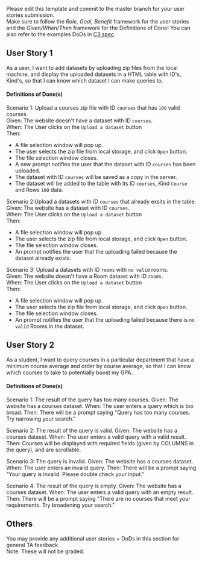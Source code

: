 Please edit this template and commit to the master branch for your user stories submission.   
Make sure to follow the *Role, Goal, Benefit* framework for the user stories and the *Given/When/Then* framework for the Definitions of Done! You can also refer to the examples DoDs in [C3 spec](https://sites.google.com/view/ubc-cpsc310-21w2-intro-to-se/project/checkpoint-3).

## User Story 1
As a user, I want to add datasets by uploading zip files from the local machine, and display the uploaded datasets in a HTML table with ID's, Kind's, so that I can know which dataset I can make queries to.


#### Definitions of Done(s)
Scenario 1: Upload a courses zip file with ID `courses` that has `100` valid courses.\
Given: The website doesn't have a dataset with ID `courses`.\
When: The User clicks on the `Upload a dataset` button\
Then: 
  - A file selection window will pop up.
  - The user selects the zip file from local storage, and click `Open` button.
  - The file selection window closes.
  - A new prompt notifies the user that the dataset with ID `courses` has been uploaded. 
  - The dataset with ID `courses` will be saved as a copy in the server. 
  - The dataset will be added to the table with its ID `courses`, Kind `Course` and Rows `100` data.

Scenario 2:Upload a datasets with ID `courses` that already exsits in the table.\
Given: The website has a dataset with ID `courses`.\
When: The User clicks on the `Upload a dataset` button\
Then:
  - A file selection window will pop up.
  - The user selects the zip file from local storage, and click `Open` button.
  - The file selection window closes.
  - An prompt notifies the user that the uploading failed because the dataset already exists.

Scenario 3: Upload a datasets with ID `rooms` with `no valid` rooms.\
Given: The website doesn't have a Room dataset with ID `rooms`.\
When: The User clicks on the `Upload a dataset` button\
Then: 
  - A file selection window will pop up.
  - The user selects the zip file from local storage, and click `Open` button.
  - The file selection window closes.
  - An prompt notifies the user that the uploading failed because there is `no valid` Rooms in the dataset.

## User Story 2
As a student, I want to query courses in a particular department that have a minimum course average and order
by course average, so that I can know which courses to take to potentially boost my GPA.


#### Definitions of Done(s)
Scenario 1: The result of the query has too many courses.
Given: The website has a courses dataset.
When: The user enters a query which is too broad.
Then: There will be a prompt saying "Query has too many courses. Try narrowing your search."

Scenario 2: The result of the query is valid.
Given: The website has a courses dataset.
When: The user enters a valid query with a valid result.
Then: Courses will be displayed with required fields (given by COLUMNS in the query), and are scrollable.

Scenario 3: The query is invalid.
Given: The website has a courses dataset.
When: The user enters an invalid query.
Then: There will be a prompt saying "Your query is invalid. Please double check your input."

Scenario 4: The result of the query is empty.
Given: The website has a courses dataset.
When: The user enters a valid query with an empty result.
Then: There will be a prompt saying "There are no courses that meet your requirements. Try broadening your search."



## Others
You may provide any additional user stories + DoDs in this section for general TA feedback.  
Note: These will not be graded.
